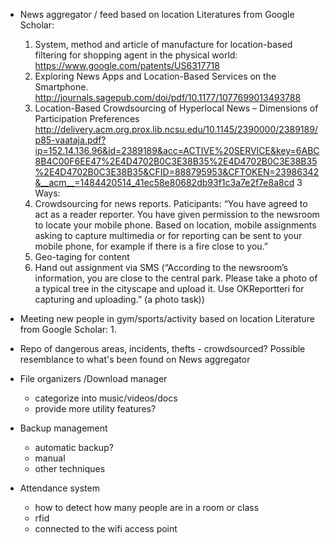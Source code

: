 
- News aggregator / feed based on location
Literatures from Google Scholar:
  1. System, method and article of manufacture for location-based filtering for shopping agent in the physical world: https://www.google.com/patents/US6317718
  2. Exploring News Apps and Location-Based Services on the Smartphone. http://journals.sagepub.com/doi/pdf/10.1177/1077699013493788
  3. Location-Based Crowdsourcing of Hyperlocal News – Dimensions of Participation Preferences http://delivery.acm.org.prox.lib.ncsu.edu/10.1145/2390000/2389189/p85-vaataja.pdf?ip=152.14.136.96&id=2389189&acc=ACTIVE%20SERVICE&key=6ABC8B4C00F6EE47%2E4D4702B0C3E38B35%2E4D4702B0C3E38B35%2E4D4702B0C3E38B35&CFID=888795953&CFTOKEN=23986342&__acm__=1484420514_41ec58e80682db93f1c3a7e2f7e8a8cd
 3 Ways:
  1. Crowdsourcing for news reports. Paticipants: “You have agreed to act as a reader reporter. You have given permission to the newsroom to locate your mobile phone. Based on location, mobile assignments asking to capture multimedia or for reporting can be sent to your mobile phone, for example if there is a fire close to you.”
  2. Geo-taging for content
  3. Hand out assignment via SMS (“According to the newsroom’s information, you are close to the central park. Please take a photo of a typical tree in the cityscape and upload it. Use OKReportteri for capturing and uploading.” (a photo task))
  

- Meeting new people in gym/sports/activity based on location
Literature from Google Scholar:
  1. 
  
- Repo of dangerous areas, incidents, thefts - crowdsourced?
  Possible resemblance to what's been found on News aggregator
  
  
- File organizers /Download manager
    - categorize into music/videos/docs
    - provide more utility features?
- Backup management
    - automatic backup?
    - manual
    - other techniques
- Attendance system
    - how to detect how many people are in a room or class 
    - rfid
    - connected to the wifi access point
